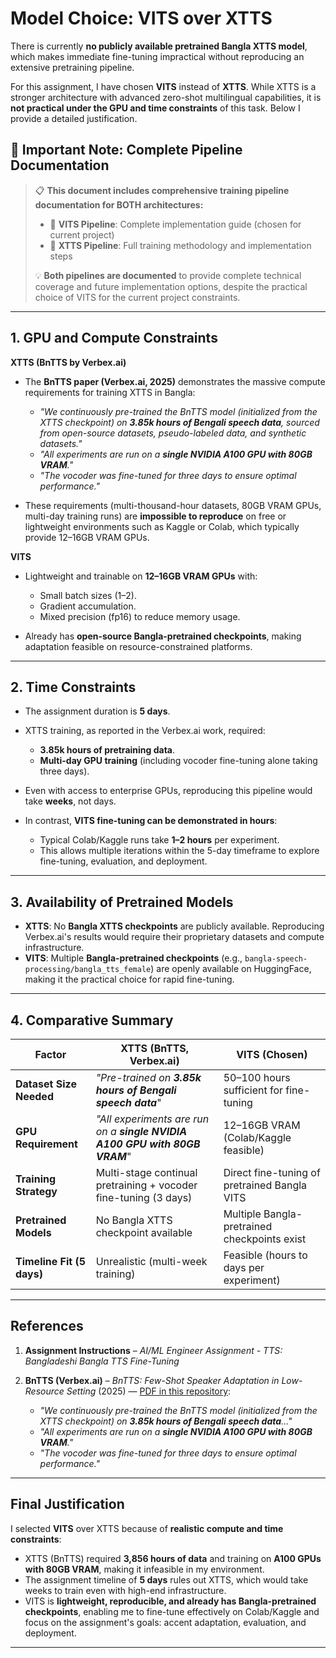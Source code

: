 # Model Choice: VITS over XTTS

There is currently **no publicly available pretrained Bangla XTTS model**, which makes immediate fine-tuning impractical without reproducing an extensive pretraining pipeline.

For this assignment, I have chosen **VITS** instead of **XTTS**. While XTTS is a stronger architecture with advanced zero-shot multilingual capabilities, it is **not practical under the GPU and time constraints** of this task. Below I provide a detailed justification.

## 🚀 **Important Note: Complete Pipeline Documentation**

> 📋 **This document includes comprehensive training pipeline documentation for BOTH architectures:**
> 
> - 🎯 **VITS Pipeline**: Complete implementation guide (chosen for current project)
> - 🔬 **XTTS Pipeline**: Full training methodology and implementation steps
> 
> 💡 **Both pipelines are documented** to provide complete technical coverage and future implementation options, despite the practical choice of VITS for the current project constraints.

---

## 1. GPU and Compute Constraints

**XTTS (BnTTS by Verbex.ai)**

* The **BnTTS paper (Verbex.ai, 2025)** demonstrates the massive compute requirements for training XTTS in Bangla:

  * *"We continuously pre-trained the BnTTS model (initialized from the XTTS checkpoint) on **3.85k hours of Bengali speech data**, sourced from open-source datasets, pseudo-labeled data, and synthetic datasets."*
  * *"All experiments are run on a **single NVIDIA A100 GPU with 80GB VRAM**."*
  * *"The vocoder was fine-tuned for three days to ensure optimal performance."*
* These requirements (multi-thousand-hour datasets, 80GB VRAM GPUs, multi-day training runs) are **impossible to reproduce** on free or lightweight environments such as Kaggle or Colab, which typically provide 12–16GB VRAM GPUs.

**VITS**

* Lightweight and trainable on **12–16GB VRAM GPUs** with:

  * Small batch sizes (1–2).
  * Gradient accumulation.
  * Mixed precision (fp16) to reduce memory usage.
* Already has **open-source Bangla-pretrained checkpoints**, making adaptation feasible on resource-constrained platforms.

---

## 2. Time Constraints

* The assignment duration is **5 days**.
* XTTS training, as reported in the Verbex.ai work, required:

  * **3.85k hours of pretraining data**.
  * **Multi-day GPU training** (including vocoder fine-tuning alone taking three days).
* Even with access to enterprise GPUs, reproducing this pipeline would take **weeks**, not days.
* In contrast, **VITS fine-tuning can be demonstrated in hours**:

  * Typical Colab/Kaggle runs take **1–2 hours** per experiment.
  * This allows multiple iterations within the 5-day timeframe to explore fine-tuning, evaluation, and deployment.

---

## 3. Availability of Pretrained Models

* **XTTS**: No **Bangla XTTS checkpoints** are publicly available. Reproducing Verbex.ai's results would require their proprietary datasets and compute infrastructure.
* **VITS**: Multiple **Bangla-pretrained checkpoints** (e.g., `bangla-speech-processing/bangla_tts_female`) are openly available on HuggingFace, making it the practical choice for rapid fine-tuning.

---

## 4. Comparative Summary

| Factor                    | XTTS (BnTTS, Verbex.ai)                                                    | VITS (Chosen)                                |
| ------------------------- | -------------------------------------------------------------------------- | -------------------------------------------- |
| **Dataset Size Needed**   | *"Pre-trained on **3.85k hours of Bengali speech data***"                  | 50–100 hours sufficient for fine-tuning      |
| **GPU Requirement**       | *"All experiments are run on a **single NVIDIA A100 GPU with 80GB VRAM***" | 12–16GB VRAM (Colab/Kaggle feasible)         |
| **Training Strategy**     | Multi-stage continual pretraining + vocoder fine-tuning (3 days)           | Direct fine-tuning of pretrained Bangla VITS |
| **Pretrained Models**     | No Bangla XTTS checkpoint available                                        | Multiple Bangla-pretrained checkpoints exist |
| **Timeline Fit (5 days)** | Unrealistic (multi-week training)                                          | Feasible (hours to days per experiment)      |

---

## References

1. **Assignment Instructions** – *AI/ML Engineer Assignment - TTS: Bangladeshi Bangla TTS Fine-Tuning*
2. **BnTTS (Verbex.ai)** – *BnTTS: Few-Shot Speaker Adaptation in Low-Resource Setting* (2025) — [PDF in this repository](./2502.05729v1.pdf):

   * *"We continuously pre-trained the BnTTS model (initialized from the XTTS checkpoint) on **3.85k hours of Bengali speech data**..."*
   * *"All experiments are run on a **single NVIDIA A100 GPU with 80GB VRAM**."*
   * *"The vocoder was fine-tuned for three days to ensure optimal performance."*

---

## Final Justification

I selected **VITS** over XTTS because of **realistic compute and time constraints**:

* XTTS (BnTTS) required **3,856 hours of data** and training on **A100 GPUs with 80GB VRAM**, making it infeasible in my environment.
* The assignment timeline of **5 days** rules out XTTS, which would take weeks to train even with high-end infrastructure.
* VITS is **lightweight, reproducible, and already has Bangla-pretrained checkpoints**, enabling me to fine-tune effectively on Colab/Kaggle and focus on the assignment's goals: accent adaptation, evaluation, and deployment.

---
